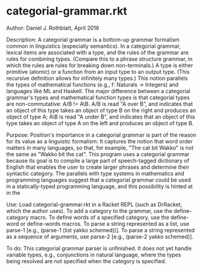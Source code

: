 # categorial-grammar.rkt
Author: Daniel J. Rothblatt, April 2016

Description: A categorial grammar is a bottom-up grammar formalism
common in linguistics (especially semantics).
In a categorial grammar, lexical items are associated with a type, and
the rules of the grammar are rules for combining types. (Compare this
to a phrase structure grammar, in which the rules are rules for
breaking down non-terminals.) A type is either primitive (atomic) or a
function from an input type to an output type. (This recursive
definition allows for infinitely many types.) This notion parallels
the types of mathematical functions (e.g., f: Naturals ->
Integers) and languages like ML and Haskell. The major difference
between a categorial grammar's types and mathematical function types is
that categorial types are non-commutative: A/B != A\B.
A/B is read "A over B", and indicates that an object of
this type takes an object of type B on the right and produces an
object of type A; A\B is read "A under B", and indicates that an
object of this type takes an object of type A on the left and
produces an object of type B.

Purpose: Position's importance in a categorial grammar is part of the
reason for its value as a linguistic formalism: It captures the notion
that word order matters in many languages, so that, for example, "The
cat bit Wakko" is not the same as "Wakko bit the cat". This program
uses a categorial grammar because its goal is to compile a large
part of speech-tagged dictionary of English that enables the user to
create larger phrases and determine their syntactic category.
The parallels with type systems in mathematics and programming
languages suggest that a categorial grammar could be used in a
statically-typed programming language, and this possibility is hinted
at in the

Use: Load categorial-grammar.rkt in a Racket REPL (such as DrRacket,
which the author uses). To add a category to the grammar, use the
define-category macro. To define words of a specified category, use
the define-word or define-words macros. To parse a string represented
as a list, use parse-1 [e.g., (parse-1 (list yakko schemed))]. To
parse a string represented as a sequence of arguments, use parse-2
[e.g., (parse-2 yakko schemed)].

To do: This categorial grammar parser is unfinished. It does not yet handle
variable types, e.g., conjunctions in natural language, where the
types being resolved are not specified when the category is
specified.
